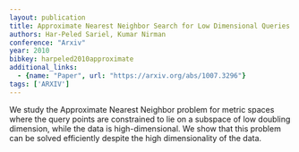 ```yaml
---
layout: publication
title: Approximate Nearest Neighbor Search for Low Dimensional Queries
authors: Har-Peled Sariel, Kumar Nirman
conference: "Arxiv"
year: 2010
bibkey: harpeled2010approximate
additional_links:
  - {name: "Paper", url: "https://arxiv.org/abs/1007.3296"}
tags: ['ARXIV']
---
```

We study the Approximate Nearest Neighbor problem for metric spaces where the query points are constrained to lie on a subspace of low doubling dimension, while the data is high-dimensional. We show that this problem can be solved efficiently despite the high dimensionality of the data.
